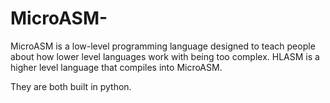 # MicroASM-
MicroASM is a low-level programming language designed to teach people about how lower level languages work with being too complex. HLASM is a higher level language that compiles into MicroASM. 

They are both built in python.
